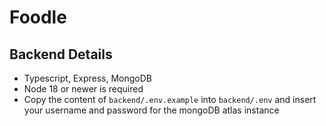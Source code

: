 # Foodle

## Backend Details

- Typescript, Express, MongoDB
- Node 18 or newer is required
- Copy the content of `backend/.env.example` into `backend/.env` and insert your username and password for the mongoDB atlas instance
